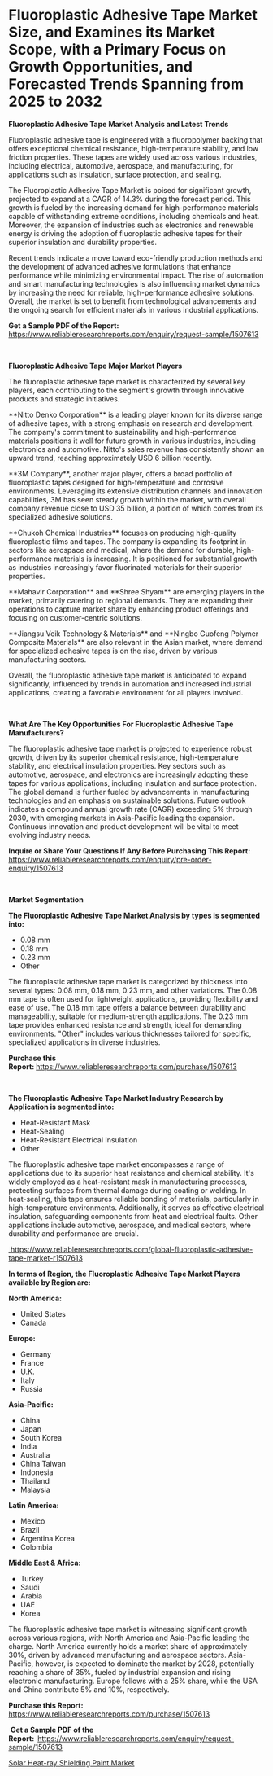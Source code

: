 <p><h1>Fluoroplastic Adhesive Tape Market Size, and Examines its Market Scope, with a Primary Focus on Growth Opportunities, and Forecasted Trends Spanning from 2025 to 2032</h1></p><p><strong>Fluoroplastic Adhesive Tape Market Analysis and Latest Trends</strong></p>
<p><p>Fluoroplastic adhesive tape is engineered with a fluoropolymer backing that offers exceptional chemical resistance, high-temperature stability, and low friction properties. These tapes are widely used across various industries, including electrical, automotive, aerospace, and manufacturing, for applications such as insulation, surface protection, and sealing. </p><p>The Fluoroplastic Adhesive Tape Market is poised for significant growth, projected to expand at a CAGR of 14.3% during the forecast period. This growth is fueled by the increasing demand for high-performance materials capable of withstanding extreme conditions, including chemicals and heat. Moreover, the expansion of industries such as electronics and renewable energy is driving the adoption of fluoroplastic adhesive tapes for their superior insulation and durability properties. </p><p>Recent trends indicate a move toward eco-friendly production methods and the development of advanced adhesive formulations that enhance performance while minimizing environmental impact. The rise of automation and smart manufacturing technologies is also influencing market dynamics by increasing the need for reliable, high-performance adhesive solutions. Overall, the market is set to benefit from technological advancements and the ongoing search for efficient materials in various industrial applications.</p></p>
<p><strong>Get a Sample PDF of the Report:&nbsp;</strong> <a href="https://www.reliableresearchreports.com/enquiry/request-sample/1507613?utm_campaign=2652&utm_medium=2&utm_source=Github&utm_content=ia&utm_term=23032025&utm_id=fluoroplastic-adhesive-tape">https://www.reliableresearchreports.com/enquiry/request-sample/1507613</a></p>
<p>&nbsp;</p>
<p><strong>Fluoroplastic Adhesive Tape Major Market Players</strong></p>
<p><p>The fluoroplastic adhesive tape market is characterized by several key players, each contributing to the segment's growth through innovative products and strategic initiatives.</p><p>**Nitto Denko Corporation** is a leading player known for its diverse range of adhesive tapes, with a strong emphasis on research and development. The company's commitment to sustainability and high-performance materials positions it well for future growth in various industries, including electronics and automotive. Nitto's sales revenue has consistently shown an upward trend, reaching approximately USD 6 billion recently.</p><p>**3M Company**, another major player, offers a broad portfolio of fluoroplastic tapes designed for high-temperature and corrosive environments. Leveraging its extensive distribution channels and innovation capabilities, 3M has seen steady growth within the market, with overall company revenue close to USD 35 billion, a portion of which comes from its specialized adhesive solutions.</p><p>**Chukoh Chemical Industries** focuses on producing high-quality fluoroplastic films and tapes. The company is expanding its footprint in sectors like aerospace and medical, where the demand for durable, high-performance materials is increasing. It is positioned for substantial growth as industries increasingly favor fluorinated materials for their superior properties.</p><p>**Mahavir Corporation** and **Shree Shyam** are emerging players in the market, primarily catering to regional demands. They are expanding their operations to capture market share by enhancing product offerings and focusing on customer-centric solutions.</p><p>**Jiangsu Veik Technology & Materials** and **Ningbo Guofeng Polymer Composite Materials** are also relevant in the Asian market, where demand for specialized adhesive tapes is on the rise, driven by various manufacturing sectors.</p><p>Overall, the fluoroplastic adhesive tape market is anticipated to expand significantly, influenced by trends in automation and increased industrial applications, creating a favorable environment for all players involved.</p></p>
<p>&nbsp;</p>
<p><strong>What Are The Key Opportunities For Fluoroplastic Adhesive Tape Manufacturers?</strong></p>
<p><p>The fluoroplastic adhesive tape market is projected to experience robust growth, driven by its superior chemical resistance, high-temperature stability, and electrical insulation properties. Key sectors such as automotive, aerospace, and electronics are increasingly adopting these tapes for various applications, including insulation and surface protection. The global demand is further fueled by advancements in manufacturing technologies and an emphasis on sustainable solutions. Future outlook indicates a compound annual growth rate (CAGR) exceeding 5% through 2030, with emerging markets in Asia-Pacific leading the expansion. Continuous innovation and product development will be vital to meet evolving industry needs.</p></p>
<p><strong>Inquire or Share Your Questions If Any Before Purchasing This Report:</strong> <a href="https://www.reliableresearchreports.com/enquiry/pre-order-enquiry/1507613?utm_campaign=2652&utm_medium=2&utm_source=Github&utm_content=ia&utm_term=23032025&utm_id=fluoroplastic-adhesive-tape">https://www.reliableresearchreports.com/enquiry/pre-order-enquiry/1507613</a></p>
<p>&nbsp;</p>
<p><strong>Market Segmentation</strong></p>
<p><strong>The Fluoroplastic Adhesive Tape Market Analysis by types is segmented into:</strong></p>
<p><ul><li>0.08 mm</li><li>0.18 mm</li><li>0.23 mm</li><li>Other</li></ul></p>
<p><p>The fluoroplastic adhesive tape market is categorized by thickness into several types: 0.08 mm, 0.18 mm, 0.23 mm, and other variations. The 0.08 mm tape is often used for lightweight applications, providing flexibility and ease of use. The 0.18 mm tape offers a balance between durability and manageability, suitable for medium-strength applications. The 0.23 mm tape provides enhanced resistance and strength, ideal for demanding environments. "Other" includes various thicknesses tailored for specific, specialized applications in diverse industries.</p></p>
<p><strong>Purchase this Report:&nbsp;</strong><a href="https://www.reliableresearchreports.com/purchase/1507613?utm_campaign=2652&utm_medium=2&utm_source=Github&utm_content=ia&utm_term=23032025&utm_id=fluoroplastic-adhesive-tape">https://www.reliableresearchreports.com/purchase/1507613</a></p>
<p>&nbsp;</p>
<p><strong>The Fluoroplastic Adhesive Tape Market Industry Research by Application is segmented into:</strong></p>
<p><ul><li>Heat-Resistant Mask</li><li>Heat-Sealing</li><li>Heat-Resistant Electrical Insulation</li><li>Other</li></ul></p>
<p><p>The fluoroplastic adhesive tape market encompasses a range of applications due to its superior heat resistance and chemical stability. It's widely employed as a heat-resistant mask in manufacturing processes, protecting surfaces from thermal damage during coating or welding. In heat-sealing, this tape ensures reliable bonding of materials, particularly in high-temperature environments. Additionally, it serves as effective electrical insulation, safeguarding components from heat and electrical faults. Other applications include automotive, aerospace, and medical sectors, where durability and performance are crucial.</p></p>
<p><a href="https://www.reliableresearchreports.com/global-fluoroplastic-adhesive-tape-market-r1507613?utm_campaign=2652&utm_medium=2&utm_source=Github&utm_content=ia&utm_term=23032025&utm_id=fluoroplastic-adhesive-tape">&nbsp;https://www.reliableresearchreports.com/global-fluoroplastic-adhesive-tape-market-r1507613</a></p>
<p><strong>In terms of Region, the Fluoroplastic Adhesive Tape Market Players available by Region are:</strong></p>
<p>
    <p> <strong> North America: </strong>
        <ul>
            <li>United States</li>
            <li>Canada</li>
        </ul>
        </p> 
    <p> <strong> Europe: </strong>
        <ul>
            <li>Germany</li>
            <li>France</li>
            <li>U.K.</li>
            <li>Italy</li>
            <li>Russia</li>
        </ul>
        </p> 
    <p> <strong> Asia-Pacific: </strong>
        <ul>
            <li>China</li>
            <li>Japan</li>
            <li>South Korea</li>
            <li>India</li>
            <li>Australia</li>
            <li>China Taiwan</li>
            <li>Indonesia</li>
            <li>Thailand</li>
            <li>Malaysia</li>
        </ul>
        </p> 
    <p> <strong> Latin America: </strong>
        <ul>
            <li>Mexico</li>
            <li>Brazil</li>
            <li>Argentina Korea</li>
            <li>Colombia</li>
        </ul>
        </p> 
    <p> <strong> Middle East & Africa: </strong>
        <ul>
            <li>Turkey</li>
            <li>Saudi</li>
            <li>Arabia</li>
            <li>UAE</li>
            <li>Korea</li>
        </ul>
    </p>
    </p>
<p><p>The fluoroplastic adhesive tape market is witnessing significant growth across various regions, with North America and Asia-Pacific leading the charge. North America currently holds a market share of approximately 30%, driven by advanced manufacturing and aerospace sectors. Asia-Pacific, however, is expected to dominate the market by 2028, potentially reaching a share of 35%, fueled by industrial expansion and rising electronic manufacturing. Europe follows with a 25% share, while the USA and China contribute 5% and 10%, respectively.</p></p>
<p><strong>Purchase this Report: </strong><a href="https://www.reliableresearchreports.com/purchase/1507613?utm_campaign=2652&utm_medium=2&utm_source=Github&utm_content=ia&utm_term=23032025&utm_id=fluoroplastic-adhesive-tape">https://www.reliableresearchreports.com/purchase/1507613</a></p>
<p>&nbsp;<strong>Get a Sample PDF of the Report:&nbsp;&nbsp;</strong><a href="https://www.reliableresearchreports.com/enquiry/request-sample/1507613?utm_campaign=2652&utm_medium=2&utm_source=Github&utm_content=ia&utm_term=23032025&utm_id=fluoroplastic-adhesive-tape">https://www.reliableresearchreports.com/enquiry/request-sample/1507613</a></p>
<p><strong></strong></p>
<p><p><a href="https://github.com/chaturberville8181/Market-Research-Report-List-1/blob/main/solar-heat-ray-shielding-paint-market.md?utm_campaign=2652&utm_medium=2&utm_source=Github&utm_content=ia&utm_term=23032025&utm_id=fluoroplastic-adhesive-tape">Solar Heat-ray Shielding Paint Market</a></p></p>